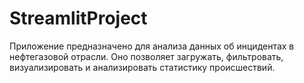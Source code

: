# StreamlitProject
Приложение предназначено для анализа данных об инцидентах в нефтегазовой отрасли. Оно позволяет загружать, фильтровать, визуализировать и анализировать статистику происшествий.
